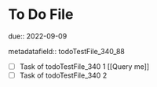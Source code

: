 # To Do File

due:: 2022-09-09

metadatafield:: todoTestFile_340\_88

- [ ] Task of todoTestFile_340 1 [[Query me]]
- [ ] Task of todoTestFile_340 2
